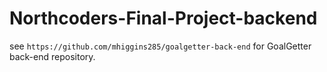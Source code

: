 # Northcoders-Final-Project-backend

see `https://github.com/mhiggins285/goalgetter-back-end` for GoalGetter back-end repository.
